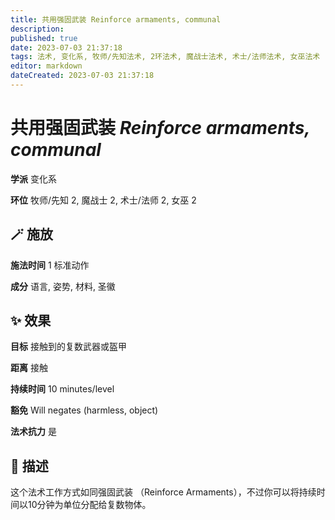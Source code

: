 ```yaml
---
title: 共用强固武装 Reinforce armaments, communal
description: 
published: true
date: 2023-07-03 21:37:18
tags: 法术, 变化系, 牧师/先知法术, 2环法术, 魔战士法术, 术士/法师法术, 女巫法术
editor: markdown
dateCreated: 2023-07-03 21:37:18
---
```


# **共用强固武装** *Reinforce armaments, communal*

**学派** 变化系 

**环位** 牧师/先知 2, 魔战士 2, 术士/法师 2, 女巫 2

## 🪄 施放

**施法时间** 1 标准动作

**成分** 语言, 姿势, 材料, 圣徽

## ✨ 效果 

**目标** 接触到的复数武器或盔甲 

**距离** 接触  

**持续时间** 10 minutes/level 

**豁免** Will negates (harmless, object)

**法术抗力** 是

## 📖 描述

这个法术工作方式如同强固武装 （Reinforce Armaments），不过你可以将持续时间以10分钟为单位分配给复数物体。
    